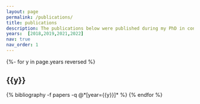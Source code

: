 ```yaml
---
layout: page
permalink: /publications/
title: publications
description: The publications below were published during my PhD in condensed matter physics. 
years:  [2018,2019,2021,2022]
nav: true
nav_order: 1
---
```

<!-- _pages/publications.md -->
<div class="publications">

{%- for y in page.years reversed %}
  <h2 class="year">{{y}}</h2>
  {% bibliography -f papers -q @*[year={{y}}]* %}
{% endfor %}

</div>
